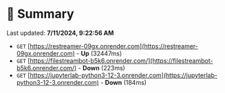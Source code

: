 # 📖 Summary
Last updated: **7/11/2024, 9:22:56 AM**

- `GET` [https://restreamer-09gx.onrender.com](https://restreamer-09gx.onrender.com) - **Up** (32447ms)
- `GET` [https://filestreambot-b5k6.onrender.com/](https://filestreambot-b5k6.onrender.com/) - **Down** (223ms)
- `GET` [https://jupyterlab-python3-12-3.onrender.com](https://jupyterlab-python3-12-3.onrender.com) - **Down** (184ms)
